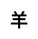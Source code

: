 ---
title: 羊
layout: dream_interpretation/kind_single
description: 解夢 - 動物 - 羊.
js: []
css: ["css/luck/dream_interpretation/dream_interpretation.css"]
---